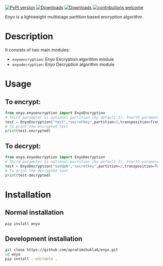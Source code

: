 [![PyPI version](https://badge.fury.io/py/enyo.svg)](https://pypi.org/project/enyo/) [![Downloads](https://pepy.tech/badge/enyo)](https://pepy.tech/project/enyo) [![Downloads](https://pepy.tech/badge/enyo/week)](https://pepy.tech/project/enyo/week) [![contributions welcome](https://img.shields.io/badge/contributions-welcome-brightgreen.svg?style=flat)](https://github.com/apratimshukla6/enyo/issues)

Enyo is a lightweight multistage partition based encryption algorithm

# Description
    
It consists of two main modules:

- `enyoencryption`: Enyo Encryption algorithm module
- `enyodecryption`: Enyo Decryption algorithm module

# Usage
    
## To encrypt:
```python
from enyo.enyoencryption import EnyoEncryption
# Third parameter is optional partition (by default 2), Fourth parameter is optional boolean transposition (default False)
test = EnyoEncryption("test","secretkey",partition=2,transposition=True)
# To print the encrypted text
print(test.encrypted)
```

## To decrypt:
```python
from enyo.enyodecryption import EnyoDecryption
# Third parameter is optional partition (by default 2), Fourth parameter is optional boolean transposition (default False)
test = EnyoDecryption("SaSQpN","secretkey",partition=2,transposition=True)
# To print the decrypted text
print(test.decrypted)
```

# Installation
 
## Normal installation

```bash
pip install enyo
```

## Development installation

```bash
git clone https://github.com/apratimshukla6/enyo.git
cd enyo
pip install --editable .
```
